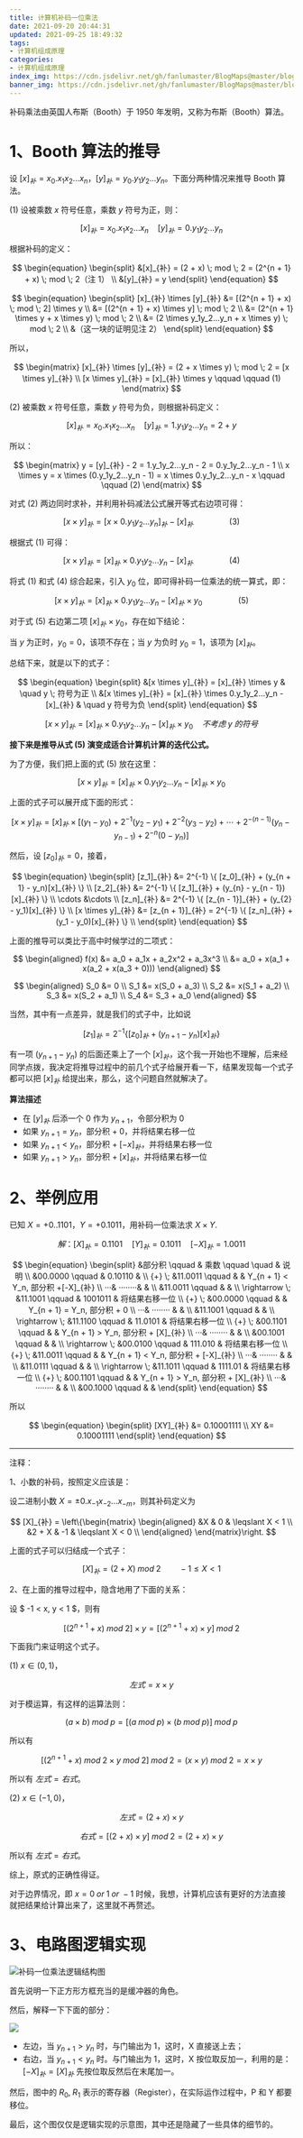 ```yaml
---
title: 计算机补码一位乘法
date: 2021-09-20 20:44:31
updated: 2021-09-25 18:49:32
tags:
- 计算机组成原理
categories:
- 计算机组成原理
index_img: https://cdn.jsdelivr.net/gh/fanlumaster/BlogMaps@master/blogs/pictures/20210920221556.png
banner_img: https://cdn.jsdelivr.net/gh/fanlumaster/BlogMaps@master/blogs/pictures/20210920221556.png
---
```


补码乘法由英国人布斯（Booth）于 1950 年发明，又称为布斯（Booth）算法。

# 1、Booth 算法的推导

设 $[x]_{补} = x_0.x_1x_2...x_n$，$[y]_{补} = y_0.y_1y_2...y_n$。下面分两种情况来推导 Booth 算法。

(1) 设被乘数 $x$ 符号任意，乘数 $y$ 符号为正，则：

$$
[x]_{补} = x_0.x_1x_2...x_n \quad [y]_{补} = 0.y_1y_2...y_n
$$

根据补码的定义：

$$
\begin{equation}
\begin{split}
&[x]_{补} = (2 + x) \; mod \; 2 = (2^{n + 1} + x) \; mod \; 2（注 1） \\
&[y]_{补} = y
\end{split}
\end{equation}
$$

$$
\begin{equation}
\begin{split}
[x]_{补} \times [y]_{补} &= [(2^{n + 1} + x) \; mod \; 2] \times y \\
&= [(2^{n + 1} + x) \times y] \; mod \; 2 \\
&= (2^{n + 1} \times y + x \times y) \; mod \; 2 \\
&= (2 \times y_1y_2...y_n + x \times y) \; mod \; 2 \\
&（这一块的证明见注 2）
\end{split}
\end{equation}
$$

所以，

$$
\begin{matrix}
[x]_{补} \times [y]_{补} = (2 + x \times y) \; mod \; 2 = [x \times y]_{补} \\
[x \times y]_{补} = [x]_{补} \times y \qquad \qquad (1)
\end{matrix}
$$

(2) 被乘数 $x$ 符号任意，乘数 $y$ 符号为负，则根据补码定义：

$$
[x]_{补} = x_0.x_1x_2...x_n \quad [y]_{补} = 1.y_1y_2...y_n = 2 + y
$$

所以：

$$
\begin{matrix}
y = [y]_{补} - 2 = 1.y_1y_2...y_n - 2 = 0.y_1y_2...y_n - 1 \\
x \times y = x \times (0.y_1y_2...y_n - 1) = x \times 0.y_1y_2...y_n - x \qquad \qquad (2)
\end{matrix}
$$

对式 (2) 两边同时求补，并利用补码减法公式展开等式右边项可得：

$$
[x \times y]_{补} = [x \times 0.y_1y_2...y_n]_{补} - [x]_{补} \qquad \qquad (3)
$$

根据式 (1) 可得：

$$
[x \times y]_{补} = [x]_{补} \times 0.y_1y_2...y_n - [x]_{补} \qquad \qquad (4)
$$

将式 (1) 和式 (4) 综合起来，引入 $y_0$ 位，即可得补码一位乘法的统一算式，即：

$$
[x \times y]_{补} = [x]_{补} \times 0.y_1y_2...y_n - [x]_{补} \times y_0 \qquad \qquad (5)
$$

对于式 (5) 右边第二项 $[x]_{补} \times y_0$，存在如下结论：

当 $y$ 为正时，$y_0 = 0$，该项不存在；当 $y$ 为负时 $y_0 = 1$，该项为 $[x]_{补}$。

总结下来，就是以下的式子：

$$
\begin{equation}
\begin{split}
&[x \times y]_{补} = [x]_{补} \times y & \quad y \; 符号为正 \\
&[x \times y]_{补} = [x]_{补} \times 0.y_1y_2...y_n - [x]_{补} & \quad y 符号为负
\end{split}
\end{equation}
$$

$$
[x \times y]_{补} = [x]_{补} \times 0.y_1y_2...y_n - [x]_{补} \times y_0 \quad 不考虑 \; y \; 的符号
$$

**接下来是推导从式 (5) 演变成适合计算机计算的迭代公式。**

为了方便，我们把上面的式 (5) 放在这里：

$$
[x \times y]_{补} = [x]_{补} \times 0.y_1y_2...y_n - [x]_{补} \times y_0
$$

上面的式子可以展开成下面的形式：

$$
[x \times y]_{补} = [x]_{补} \times [(y_1 - y_0) + 2^{-1}(y_2 - y_1) + 2^{-2}(y_3 - y_2) + \cdots + 2^{-(n - 1)}(y_n - y_{n - 1}) + 2^{-n}(0 - y_n)]
$$

然后，设 $[z_0]_{补} = 0$，接着，

$$
\begin{equation}
\begin{split}
[z_1]_{补} &= 2^{-1} \{ [z_0]_{补} + (y_{n + 1} - y_n)[x]_{补} \} \\
[z_2]_{补} &= 2^{-1} \{ [z_1]_{补} + (y_{n} - y_{n - 1})[x]_{补} \} \\
\cdots &\cdots \\
[z_n]_{补} &= 2^{-1} \{ [z_{n - 1}]_{补} + (y_{2} - y_1)[x]_{补} \} \\
[x \times y]_{补} &= [z_{n + 1}]_{补} = 2^{-1} \{ [z_n]_{补} + (y_1 - y_0)[x]_{补} \} \\
\end{split}
\end{equation}
$$

上面的推导可以类比于高中时候学过的二项式：

$$
\begin{aligned}
f(x) &= a_0 + a_1x + a_2x^2 + a_3x^3 \\
&= a_0 + x(a_1 + x(a_2 + x(a_3 + 0)))
\end{aligned}
$$

$$
\begin{aligned}
S_0 &= 0 \\
S_1 &= x(S_0 + a_3) \\
S_2 &= x(S_1 + a_2) \\
S_3 &= x(S_2 + a_1) \\
S_4 &= S_3 + a_0
\end{aligned}
$$

当然，其中有一点差异，就是我们的式子中，比如说

$$
[z_1]_{补} = 2^{-1} \{ [z_0]_{补} + (y_{n + 1} - y_n)[x]_{补} \}
$$

有一项 $(y_{n + 1} - y_n)$ 的后面还乘上了一个 $[x]_{补}$，这个我一开始也不理解，后来经同学点拨，我决定将推导过程中的前几个式子给展开看一下，结果发现每一个式子都可以把 $[x]_{补}$ 给提出来，那么，这个问题自然就解决了。

**算法描述**

- 在 $[y]_{补}$ 后添一个 $0$ 作为 $y_{n + 1}$，令部分积为 $0$
- 如果 $y_{n + 1} = y_n$，部分积 $+ \; 0$，并将结果右移一位
- 如果 $y_{n + 1} < y_n$，部分积 $+ \; [-x]_{补}$，并将结果右移一位
- 如果 $y_{n + 1} > y_n$，部分积 $+ \; [x]_{补}$，并将结果右移一位

# 2、举例应用

已知 $X = +0..1101$，$Y = +0.1011$，用补码一位乘法求 $X \times Y$.

$$
解：[X]_{补} = 0.1101 \quad [Y]_{补} = 0.1011 \quad [-X]_{补} = 1.0011
$$

$$
\begin{equation}
\begin{split}
&部分积 \qquad & 乘数 \qquad \quad & 说明 \\
&00.0000 \qquad & 0.10110 & \\
{+} \; &11.0011 \qquad &  & Y_{n + 1} < Y_n, 部分积 +[-X]_{补}  \\
···& ········& & \\
&11.0011 \qquad &  &  \\
\rightarrow \; &11.1001 \qquad & 1001011 & 将结果右移一位 \\
{+} \; &00.0000 \qquad &  & Y_{n + 1} = Y_n, 部分积 + 0 \\
···& ········ & & \\
&11.1001 \qquad &  &  \\
\rightarrow \; &11.1100 \qquad & 11.0101 & 将结果右移一位 \\
{+} \; &00.1101 \qquad &  & Y_{n + 1} > Y_n, 部分积 + [X]_{补} \\
···& ········ & & \\
&00.1001 \qquad &  &  \\
\rightarrow \; &00.0100 \qquad & 111.010 & 将结果右移一位 \\
{+} \; &11.0011 \qquad &  & Y_{n + 1} < Y_n, 部分积 + [-X]_{补} \\
···& ········ & & \\
&11.0111 \qquad &  &  \\
\rightarrow \; &11.1011 \qquad & 1111.01 & 将结果右移一位 \\
{+} \; &00.1101 \qquad &  & Y_{n + 1} > Y_n, 部分积 + [X]_{补} \\
···& ········ & & \\
&00.1000 \qquad &  &
\end{split}
\end{equation}
$$

所以

$$
\begin{equation}
\begin{split}
[XY]_{补} &= 0.10001111 \\
XY &= 0.10001111
\end{split}
\end{equation}
$$

-------

注释：

1、小数的补码，按照定义应该是：

设二进制小数 $X = \pm 0.x_{-1}x_{-2}...x_{-m}$，则其补码定义为

$$
[X]_{补} = 
\left\{\begin{matrix}
\begin{aligned}
&X & 0 & \leqslant X < 1 \\
&2 + X & -1 & \leqslant X < 0 \\
\end{aligned}
\end{matrix}\right.
$$

上面的式子可以归结成一个式子：

$$
[X]_{补} = (2 + X) \; mod \; 2 \qquad -1 \leqslant X < 1
$$

2、在上面的推导过程中，隐含地用了下面的关系：

设 $ -1 < x, y < 1 $，则有

$$
[(2^{n + 1} + x) \; mod \; 2] \times y = [(2^{n + 1} + x) \times y] \; mod \; 2
$$

下面我门来证明这个式子。

(1) $x \in (0, 1)$，

$$
左式 = x \times y
$$

对于模运算，有这样的运算法则：

$$
(a \times b) \; mod \; p = [(a \; mod \; p) \times (b \; mod \; p)] \; mod \; p
$$

所以有

$$
[(2^{n + 1} + x) \; mod \; 2 \times y \; mod \; 2] \; mod \; 2 = (x \times y) \; mod \; 2 = x \times y
$$

所以有 $左式 = 右式$。

(2) $x \in (-1, 0)$，

$$
左式 = (2 + x) \times y
$$

$$
右式 = [(2 + x) \times y] \; mod \; 2 = (2 + x) \times y
$$

所以有 $左式 = 右式$。

综上，原式的正确性得证。

对于边界情况，即 $x = 0 \; or \; 1 \; or \; -1$ 时候，我想，计算机应该有更好的方法直接就把结果给计算出来了，这里就不再赘述。

# 3、电路图逻辑实现

![补码一位乘法逻辑结构图](https://cdn.jsdelivr.net/gh/fanlumaster/BlogMaps@master/blogs/pictures/20210925182650.png)

首先说明一下正方形方框充当的是缓冲器的角色。

然后，解释一下下面的部分：

![](https://cdn.jsdelivr.net/gh/fanlumaster/BlogMaps@master/blogs/pictures/20210925182928.png)

- 左边，当 $y_{n + 1} > y_n$ 时，与门输出为 1，这时，X 直接送上去；
- 右边，当 $y_{n + 1} < y_n$ 时。与门输出为 1，这时，X 按位取反加一，利用的是：$[-X]_{补} = [X]_{补}$ 先按位取反然后在末尾加一。

然后，图中的 $R_0, \; R_1$ 表示的寄存器（Register），在实际运作过程中，P 和 Y 都要移位。

最后，这个图仅仅是逻辑实现的示意图，其中还是隐藏了一些具体的细节的。